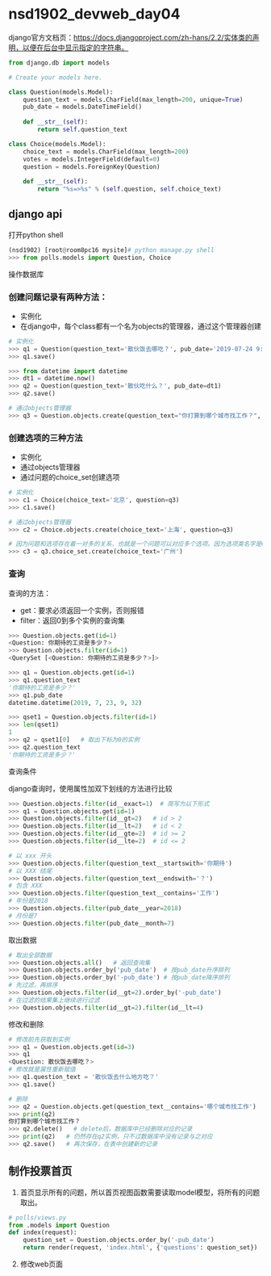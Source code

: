 # nsd1902_devweb_day04

django官方文档页：https://docs.djangoproject.com/zh-hans/2.2/实体类的声明，以便在后台中显示指定的字符串。

```python
from django.db import models

# Create your models here.

class Question(models.Model):
    question_text = models.CharField(max_length=200, unique=True)
    pub_date = models.DateTimeField()
    
    def __str__(self):
        return self.question_text

class Choice(models.Model):
    choice_text = models.CharField(max_length=200)
    votes = models.IntegerField(default=0)
    question = models.ForeignKey(Question)
    
    def __str__(self):
        return "%s=>%s" % (self.question, self.choice_text)
```

## django api

打开python shell

```python
(nsd1902) [root@room8pc16 mysite]# python manage.py shell
>>> from polls.models import Question, Choice
```

操作数据库

### 创建问题记录有两种方法：

- 实例化
- 在django中，每个class都有一个名为objects的管理器，通过这个管理器创建

```python
# 实例化
>>> q1 = Question(question_text='散伙饭去哪吃？', pub_date='2019-07-24 9:00:00')
>>> q1.save()

>>> from datetime import datetime
>>> dt1 = datetime.now()
>>> q2 = Question(question_text='散伙吃什么？', pub_date=dt1)
>>> q2.save()

# 通过objects管理器
>>> q3 = Question.objects.create(question_text="你打算到哪个城市找工作？", pub_date="2018-12-1 12:00:00")
```

### 创建选项的三种方法

- 实例化
- 通过objects管理器
- 通过问题的choice_set创建选项

```python
# 实例化
>>> c1 = Choice(choice_text='北京', question=q3)
>>> c1.save()

# 通过objects管理器
>>> c2 = Choice.objects.create(choice_text='上海', question=q3)

# 因为问题和选项存在着一对多的关系，也就是一个问题可以对应多个选项。因为选项类名字是Choice，所以问题实例都有一个choice_set。如果选项类名字是XuanXiang，那么问题实例就有一个xuanxiang_set。choice_set也是一个管理器，它也有和objects一样的方法。
>>> c3 = q3.choice_set.create(choice_text='广州')
```

### 查询

查询的方法：

- get：要求必须返回一个实例，否则报错
- filter：返回0到多个实例的查询集

```python
>>> Question.objects.get(id=1)
<Question: 你期待的工资是多少？>
>>> Question.objects.filter(id=1)
<QuerySet [<Question: 你期待的工资是多少？>]>

>>> q1 = Question.objects.get(id=1)
>>> q1.question_text
'你期待的工资是多少？'
>>> q1.pub_date
datetime.datetime(2019, 7, 23, 9, 32)

>>> qset1 = Question.objects.filter(id=1)
>>> len(qset1)
1
>>> q2 = qset1[0]   # 取出下标为0的实例
>>> q2.question_text
'你期待的工资是多少？'
```

查询条件

django查询时，使用属性加双下划线的方法进行比较

```python
>>> Question.objects.filter(id__exact=1)  # 简写为以下形式
>>> q1 = Question.objects.get(id=1)
>>> Question.objects.filter(id__gt=2)   # id > 2
>>> Question.objects.filter(id__lt=2)   # id < 2
>>> Question.objects.filter(id__gte=2)  # id >= 2
>>> Question.objects.filter(id__lte=2)  # id <= 2

# 以 xxx 开头
>>> Question.objects.filter(question_text__startswith='你期待')
# 以 XXX 结尾
>>> Question.objects.filter(question_text__endswith='？')
# 包含 XXX
>>> Question.objects.filter(question_text__contains='工作') 
# 年份是2018
>>> Question.objects.filter(pub_date__year=2018)
# 月份是7
>>> Question.objects.filter(pub_date__month=7)
```

取出数据

```python
# 取出全部数据
>>> Question.objects.all()   # 返回查询集
>>> Question.objects.order_by('pub_date')  # 按pub_date升序排列
>>> Question.objects.order_by('-pub_date') # 按pub_date降序排列
# 先过滤，再排序
>>> Question.objects.filter(id__gt=2).order_by('-pub_date') 
# 在过滤的结果集上继续进行过滤
>>> Question.objects.filter(id__gt=2).filter(id__lt=4)
```

修改和删除

```python
# 修改前先获取到实例
>>> q1 = Question.objects.get(id=3)
>>> q1
<Question: 散伙饭去哪吃？>
# 修改就是属性重新赋值
>>> q1.question_text = '散伙饭去什么地方吃？'
>>> q1.save()

# 删除
>>> q2 = Question.objects.get(question_text__contains='哪个城市找工作')
>>> print(q2)
你打算到哪个城市找工作？
>>> q2.delete()   # delete后，数据库中已经删除对应的记录
>>> print(q2)   # 仍然存在q2实例，只不过数据库中没有记录与之对应
>>> q2.save()   # 再次保存，在表中创建新的记录
```



## 制作投票首页

1. 首页显示所有的问题，所以首页视图函数需要读取model模型，将所有的问题取出。

```python
# polls/views.py
from .models import Question
def index(request):
    question_set = Question.objects.order_by('-pub_date')
    return render(request, 'index.html', {'questions': question_set})
```

2. 修改web页面











